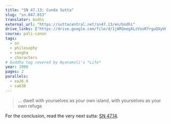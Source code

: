 ```yaml
---
title: "SN 47.13: Cunda Sutta"
slug: "sn.047.013"
translator: bodhi
external_url: "https://suttacentral.net/sn47.13/en/bodhi"
drive_links: ["https://drive.google.com/file/d/1jARQoegXLzVsoR7rguQXyUC0D_wLFpv_/view?usp=drivesdk"]
course: pali-canon
tags:
  - sn
  - philosophy
  - sangha
  - characters
# buddha tag covered by Nyanamoli's *Life*
year: 2000
pages: 2
parallels:
  - ea26.9
  - sa638
---
```


> … dwell with yourselves as your own island, with yourselves as your own refuge

For the conclusion, read the very next sutta: [SN 47.14](/content/canon/sn47.14).
